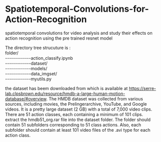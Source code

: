# Spatiotemporal-Convolutions-for-Action-Recognition
spatiotemporal convolutions for video analysis and study their effects on action recognition using the pre trained resnet model <br>

The directory tree strucuture is : <br>
folder/ <br>
-------------action_classify.ipynb <br>
-------------dataset/  
-------------models/ <br>
-------------data_imgset/   <br>
-------------myutils.py   <br>


the dataset has beem downloaded from which is available at https://serre-lab.clpsbrown.edu/resource/hmdb-a-large-human-motion-database/#overview.
The HMDB dataset was collected from various sources, including movies, the Prelingerarchive, YouTube, and Google videos. It is a pretty large dataset (2 GB) with a total of 7,000 video clips. There are 51 action classes, each containing a minimum of 101 clips. <br>
extract the hmdb51_org.rar file into the dataset folder. The folder should contain 51 subfolders corresponding to 51 class actions. Also, each subfolder should contain at least 101 video files of the .avi type for each action class. 



        
